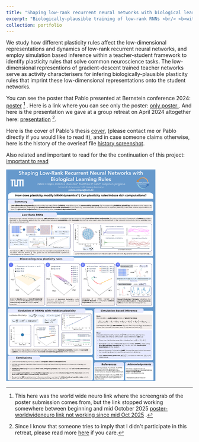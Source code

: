 ```yaml
---
title: "Shaping low-rank recurrent neural networks with biological learning rules"
excerpt: "Biologically-plausible training of low-rank RNNs <br/> <b>with Pablo Crespo, Dimitra Maoutsa, Matt Getz</b> <br/> started during PostDoc at TUM <br/><img src='/images/thumb_Pablo.png'>"
collection: portfolio
---
```


We study how different plasticity rules affect the low-dimensional representations and dynamics of low-rank recurrent neural networks,
 and employ simulation based inference within a teacher-student framework to identify plasticity rules that solve common neuroscience tasks. 
The low-dimensional representions of gradient-descent trained teacher networks serve as activity characterisers 
for infering biologically-plausible plasticity rules that imprint these low-dimensional representations onto the student networks. 


You can see the poster that Pablo presented at Bernstein conference 2024: [poster](https://raw.githubusercontent.com/dimitra-maoutsa/dimitra-maoutsa.github.io/refs/heads/master/images/Shaping%20Low-Rank%20Recurrent%20Neural%20Networks%20with%20Biological%20Learning%20Rules%20Bernstein.png) [^2] . Here is a link where you can see only the poster: [ only poster ](https://raw.githubusercontent.com/dimitra-maoutsa/dimitra-maoutsa.github.io/refs/heads/master/images/mini_poster_Pablo.png) .
And here is the presentation we gave at a group retreat on April 2024 altogether here: [presentation](https://docs.google.com/presentation/d/1oDrFxc2aCzDteNMSVGniCC7XufMFvoZB/edit?usp=share_link&ouid=118137270217997530927&rtpof=true&sd=true) [^1]. 

Here is the cover of Pablo's thesis [cover](https://raw.githubusercontent.com/dimitra-maoutsa/dimitra-maoutsa.github.io/refs/heads/master/images/Pablo_cover.png), (please contact me or Pablo directly if you would like to read it), and in case someone claims otherwise, here is the history of the overleaf file [history screenshot](https://raw.githubusercontent.com/dimitra-maoutsa/dimitra-maoutsa.github.io/refs/heads/master/images/history_Pablo_thesis.png).

Also related and important to read for the the continuation of this project: [ important to read ](https://dimitra-maoutsa.github.io/M-Dims-Blog/posts/Three_factor_rules.html)




<img src='/images/mini_poster_Pablo.png' alt="Shaping low-rank recurrent neural networks with biological learning rules - Pablo Crespo, Dimitra Maoutsa, Matt Getz" style="max-width:600px; width:80%;" >





[^1]: Since I know that someone tries to imply that I didn't participate in this retreat, please read more [here](https://dimitra-maoutsa.github.io/M-Dims-Blog/posts/Not_in_photo.html) if you care.
[^2]: This here was the world wide neuro link where the screengrab of the poster submission comes from, but the link stopped working somewhere between beginning and mid October 2025 [poster-worldwideneuro link not working since mid Oct 2025](https://www.world-wide.org/bernstein-24/shaping-low-rank-recurrent-neural-9e3c69df/) .
